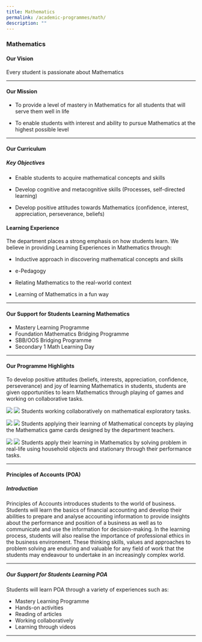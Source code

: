 ```yaml
---
title: Mathematics
permalink: /academic-programmes/math/
description: ""
---
```

### Mathematics


#### Our Vision
Every student is passionate about Mathematics
<hr>

#### Our Mission
*   To provide a level of mastery in Mathematics for all students that will serve them well in life  
    
*   To enable students with interest and ability to pursue Mathematics at the highest possible level
<hr>

#### Our Curriculum
##### Key Objectives
* Enable students to acquire mathematical concepts and skills

* Develop cognitive and metacognitive skills (Processes, self-directed learning)

* Develop positive attitudes towards Mathematics (confidence, interest, appreciation, perseverance, beliefs)


#### Learning Experience
The department places a strong emphasis on how students learn. We believe in providing Learning Experiences in Mathematics through:

* Inductive approach in discovering mathematical concepts and skills

* e-Pedagogy 

* Relating Mathematics to the real-world context 

* Learning of Mathematics in a fun way

<hr>

#### Our Support for Students Learning Mathematics

* Mastery Learning Programme
* Foundation Mathematics Bridging Programme
* SBB/OOS Bridging Programme
* Secondary 1 Math Learning Day
<hr>

#### Our Programme Highlights

To develop positive attitudes (beliefs, interests, appreciation, confidence, perseverance) and joy of learning Mathematics in students, students are given opportunities to learn Mathematics through playing of games and working on collaborative tasks.

![](/images/Programme_01.jpg)
![](/images/Programme_02.jpg)
Students working collaboratively on mathematical exploratory tasks.

![](/images/Programme_03.jpg)
![](/images/Programme_04.jpg)
Students applying their learning of Mathematical concepts by playing the Mathematics game cards designed by the department teachers.

![](/images/programme_05.jpg)
![](/images/programme_06.jpg)
Students apply their learning in Mathematics by solving problem in real-life using household objects and stationary through their performance tasks.
<hr>

#### Principles of Accounts (POA)
##### Introduction
Principles of Accounts introduces students to the world of business. Students will learn the basics of financial accounting and develop their abilities to prepare and analyse accounting information to provide insights about the performance and position of a business as well as to communicate and use the information for decision-making. In the learning process, students will also realise the importance of professional ethics in the business environment. These thinking skills, values and approaches to problem solving are enduring and valuable for any field of work that the students may endeavour to undertake in an increasingly complex world.
<hr>

##### Our Support for Students Learning POA

Students will learn POA through a variety of experiences such as:
* Mastery Learning Programme
* Hands-on activities
* Reading of articles
* Working collaboratively
* Learning through videos
<hr>